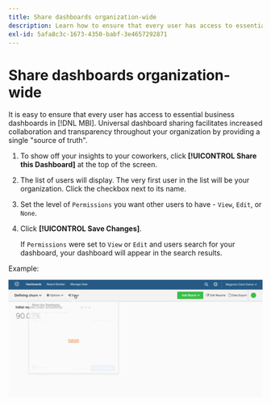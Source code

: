 ```yaml
---
title: Share dashboards organization-wide
description: Learn how to ensure that every user has access to essential business dashboards in [!DNL MBI].
exl-id: 5afa8c3c-1673-4350-babf-3e4657292871
---
```

# Share dashboards organization-wide

It is easy to ensure that every user has access to essential business dashboards in [!DNL MBI]. Universal dashboard sharing facilitates increased collaboration and transparency throughout your organization by providing a single "source of truth".

1. To show off your insights to your coworkers, click **[!UICONTROL Share this Dashboard]** at the top of the screen.

1. The list of users will display. The very first user in the list will be your organization. Click the checkbox next to its name.

1. Set the level of `Permissions` you want other users to have - `View`, `Edit`, or `None`.

1. Click **[!UICONTROL Save Changes]**.

   If `Permissions` were set to `View` or `Edit` and users search for your dashboard, your dashboard will appear in the search results.

Example:

![share dashboard](../../assets/share.gif)<!--{: width="675" height="311"}-->
